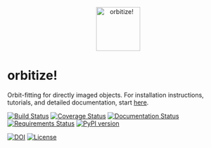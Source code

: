 <p align="center"><img src="docs/orbitize_logo_500.png" alt="orbitize!" width="100"/></p>

# orbitize!

Orbit-fitting for directly imaged objects. For installation instructions, tutorials, and detailed documentation, start [here](http://orbitize.readthedocs.io/en/latest/).

[![Build Status](https://travis-ci.org/sblunt/orbitize.svg?branch=master)](https://travis-ci.org/sblunt/orbitize/)
[![Coverage Status](https://coveralls.io/repos/github/sblunt/orbitize/badge.svg?branch=master&service=github)](https://coveralls.io/github/sblunt/orbitize?branch=master&service=github)
[![Documentation Status](https://readthedocs.org/projects/orbitize/badge/?version=latest)](http://orbitize.readthedocs.io/en/latest/?badge=latest)
[![Requirements Status](https://requires.io/github/sblunt/orbitize/requirements.svg?branch=master)](https://requires.io/github/sblunt/orbitize/requirements/?branch=master)
[![PyPI version](https://badge.fury.io/py/orbitize.svg)](https://badge.fury.io/py/orbitize)

[![DOI](https://zenodo.org/badge/DOI/10.5281/zenodo.3337378.svg)](https://zenodo.org/record/3337378#.XUHT3ZNKjUJ)
[![License](https://img.shields.io/badge/License-BSD%203--Clause-blue.svg)](https://opensource.org/licenses/BSD-3-Clause)
